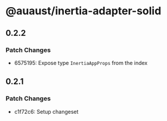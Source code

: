 # @auaust/inertia-adapter-solid

## 0.2.2

### Patch Changes

- 6575195: Expose type `InertiaAppProps` from the index

## 0.2.1

### Patch Changes

- c1f72c6: Setup changeset
